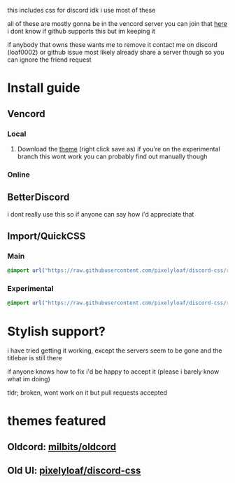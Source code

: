 this includes css for discord
idk i use most of these

all of these are mostly gonna be in the vencord server you can join that [here](https://discord.gg/4Ds9QfGn87) i dont know if github supports this but im keeping it

if anybody that owns these wants me to remove it contact me on discord (loaf0002) or github issue most likely already share a server though so you can ignore the friend request
# Install guide
## Vencord
### Local
1. Download the [theme](https://raw.githubusercontent.com/pixelyloaf/discord-css/refs/heads/main/old-ui-vencord.theme.css) (right click save as)
if you're on the experimental branch this wont work you can probably find out manually though

### Online

## BetterDiscord
i dont really use this so if anyone can say how i'd appreciate that

## Import/QuickCSS
### Main
```css
@import url("https://raw.githubusercontent.com/pixelyloaf/discord-css/refs/heads/main/old-ui.theme.css");
```
### Experimental
```css
@import url("https://raw.githubusercontent.com/pixelyloaf/discord-css/refs/heads/experimental/old-ui.theme.css");
```
# Stylish support?
i have tried getting it working, except the servers seem to be gone and the titlebar is still there

if anyone knows how to fix i'd be happy to accept it (please i barely know what im doing)

tldr; broken, wont work on it but pull requests accepted
# themes featured

## Oldcord: [milbits/oldcord](https://github.com/milbits/oldcord)

## Old UI: [pixelyloaf/discord-css](https://github.com/pixelyloaf/discord-css)

